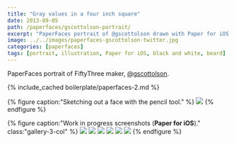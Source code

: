 ```yaml
---
title: "Gray values in a four inch square"
date: 2013-09-05
path: /paperfaces/gscottolson-portrait/
excerpt: "PaperFaces portrait of @gscottolson drawn with Paper for iOS on an iPad."
image: ../../images/paperfaces-gscottolson-twitter.jpg
categories: [paperfaces]
tags: [portrait, illustration, Paper for iOS, black and white, beard]
---
```


PaperFaces portrait of FiftyThree maker, [@gscottolson](https://twitter.com/gscottolson).

{% include_cached boilerplate/paperfaces-2.md %}

{% figure caption:"Sketching out a face with the pencil tool." %}
[![](../../images/paperfaces-gscottolson-process-1-750.jpg)](../../images/paperfaces-gscottolson-process-1-lg.jpg)
{% endfigure %}

{% figure caption:"Work in progress screenshots (**Paper for iOS**)." class:"gallery-3-col" %}
[![](../../images/paperfaces-gscottolson-process-2-600.jpg)](../../images/paperfaces-gscottolson-process-2-lg.jpg)
[![](../../images/paperfaces-gscottolson-process-3-600.jpg)](../../images/paperfaces-gscottolson-process-3-lg.jpg)
[![](../../images/paperfaces-gscottolson-process-4-600.jpg)](../../images/paperfaces-gscottolson-process-4-lg.jpg)
[![](../../images/paperfaces-gscottolson-process-5-600.jpg)](../../images/paperfaces-gscottolson-process-5-lg.jpg)
[![](../../images/paperfaces-gscottolson-process-6-600.jpg)](../../images/paperfaces-gscottolson-process-6-lg.jpg)
[![](../../images/paperfaces-gscottolson-process-7-600.jpg)](../../images/paperfaces-gscottolson-process-7-lg.jpg)
{% endfigure %}
